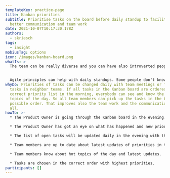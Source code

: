 ```yaml
---
templateKey: practice-page
title: Kanban priorities
subtitle: Prioritise tasks on the board before daily standup to facilitate
  better communication and team work
date: 2021-10-07T10:17:30.178Z
authors:
  - skriesch
tags:
  - insight
mobiusTag: options
icon: /images/kanban-board.png
whatIs: >
  The team can be really diverse and you can have also introverted people.


  Agile principles can help with daily standups. Some people don't know which tasks should be taken first. Prioritizing in the evening before the next standup can help here.
whyDo: Priorities of tasks can be changed daily with team meetings or finished
  tasks in neighbor teams. If all tasks in the Kanban board are ordered in the
  correct priority list in the morning, everybody can see and know the hot
  topics of the day. So all team members can pick up the tasks in the best
  possible order. That improves also the team work and the communication between
  all.
howTo: >-
  * The Product Owner is going through the Kanban board in the evening.

  * The Product Owner has got an eye on what has happened and new priorities.

  * The list of open tasks will be updated daily in the evening with the correct order of hot topics in the Kanban board.

  * Team members are up to date about latest updates of priorities in the morning.

  * Team members know about hot topics of the day and latest updates.

  * Tasks are chosen in the correct order with highest priorities.
participants: []
---
```


